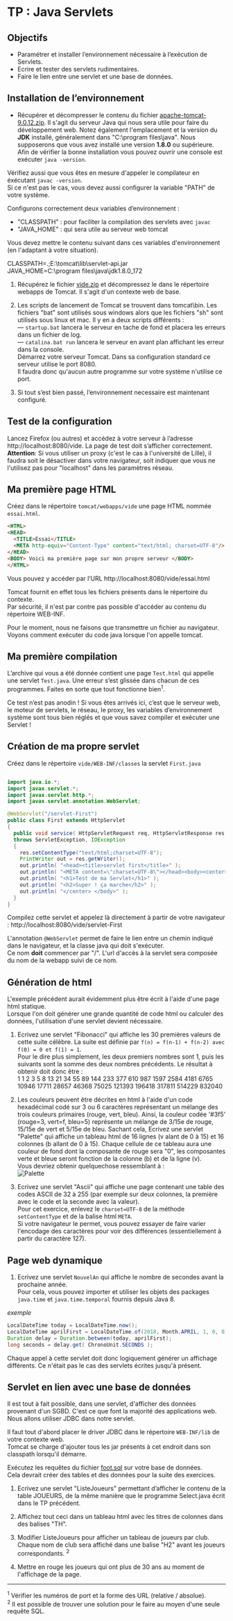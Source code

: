 # TP : Java Servlets

## Objectifs

- Paramétrer et installer l’environnement nécessaire à l’exécution de Servlets. 
- Ecrire et tester des servlets rudimentaires. 
- Faire le lien entre une servlet et une base de données.


## Installation de l’environnement

- Récupérer et décompresser le contenu du fichier [apache-tomcat-9.0.12.zip](http://wwwftp.ciril.fr/pub/apache/tomcat/tomcat-9/v9.0.12/bin/apache-tomcat-9.0.12.zip). Il s'agit du serveur Java qui nous sera utile pour faire du développement web.
Notez également l'emplacement et la version du __JDK__ installé, généralement dans "C:\program files\java\". Nous supposerons que vous avez installé une version __1.8.0__ ou supérieure.  
Afin de vérifier la bonne installation vous pouvez ouvrir une console est exécuter `java -version`.

Vérifiez aussi que vous êtes en mesure d'appeler le compilateur en éxécutant `javac -version`.  
Si ce n'est pas le cas, vous devez aussi configurer la variable "PATH" de votre système.

Configurons correctement deux variables d’environnement :  
- "CLASSPATH" : pour faciliter la compilation des servlets avec `javac`  
- "JAVA_HOME" : qui sera utile au serveur web tomcat

Vous devez mettre le contenu suivant dans ces variables d'environnement (en l'adaptant à votre situation).

CLASSPATH=.;E:\tomcat\lib\servlet-api.jar  
JAVA_HOME=C:\program files\java\jdk1.8.0_172

1. Récupérez le fichier [vide.zip](https://github.com/pmathieufr/dut_prog_web/raw/master/cours02/exercices/vide.zip) et décompressez le dans le répertoire webapps de Tomcat. Il s'agit d'un contexte web de base.  

1. Les scripts de lancement de Tomcat se trouvent dans tomcat\bin. Les fichiers "bat" sont utilisés sous windows alors que les fichiers "sh" sont utilisés sous linux et mac. Il y en a deux scripts différents :  
— `startup.bat` lancera le serveur en tache de fond et placera les erreurs dans un fichier de log.  
— `catalina.bat run` lancera le serveur en avant plan affichant les erreur dans la console.  
Démarrez votre serveur Tomcat. Dans sa configuration standard ce serveur utilise le port 8080.  
Il faudra donc qu'aucun autre programme sur votre système n'utilise ce port.  

1. Si tout s’est bien passé, l’environnement necessaire est maintenant configuré.

## Test de la configuration

Lancez Firefox (ou autres) et accédez à votre serveur à l’adresse http://localhost:8080/vide. La page de test doit s’afficher correctement.  
__Attention__: Si vous utiliser un proxy (c'est le cas à l'université de Lille), il faudra soit le désactiver dans votre navigateur, soit indiquer que vous ne l'utilisez pas pour "localhost" dans les paramètres réseau.


## Ma première page HTML

Créez dans le répertoire `tomcat/webapps/vide` une page HTML nommée `essai.html`.

```html
<HTML>
<HEAD>
  <TITLE>Essai</TITLE>
  <META http-equiv="Content-Type" content="text/html; charset=UTF-8"/>
</HEAD>
<BODY> Voici ma première page sur mon propre serveur </BODY>
</HTML>
```

Vous pouvez y accéder par l’URL http://localhost:8080/vide/essai.html

Tomcat fournit en effet tous les fichiers présents dans le répertoire du contexte.  
Par sécurité, il n'est par contre pas possible d'accéder au contenu du répertoire WEB-INF.

Pour le moment, nous ne faisons que transmettre un fichier au navigateur.  
Voyons comment exécuter du code java lorsque l'on appelle tomcat.

## Ma première compilation

L’archive qui vous a été donnée contient une page `Test.html` qui appelle une servlet `Test.java`. Une erreur s’est glissée dans chacun de ces programmes. Faites en sorte que tout fonctionne bien<sup>1</sup>.

Ce test n’est pas anodin ! Si vous êtes arrivés ici, c’est que le serveur web, le moteur de servlets, le réseau, le proxy, les variables d’environnement système sont tous bien réglés et que vous savez compiler et exécuter une Servlet !


## Création de ma propre servlet

Créez dans le répertoire `vide/WEB-INF/classes` la servlet `First.java`

```java

import java.io.*;
import javax.servlet.*;
import javax.servlet.http.*;
import javax.servlet.annotation.WebServlet;

@WebServlet("/servlet-First")
public class First extends HttpServlet
{
  public void service( HttpServletRequest req, HttpServletResponse res )
  throws ServletException, IOException
  {
    res.setContentType("text/html;charset=UTF-8");
    PrintWriter out = res.getWriter();
    out.println( "<head><title>servlet first</title>" );
    out.println( "<META content=\"charset=UTF-8\"></head><body><center>" );
    out.println( "<h1>Test de ma Servlet</h1>" );
    out.println( "<h2>Super ! ça marche</h2>" );
    out.println( "</center> </body>" );
  }
}
```

Compilez cette servlet et appelez là directement à partir de votre navigateur : http://localhost:8080/vide/servlet-First

L'annotation `@WebServlet` permet de faire le lien entre un chemin indiqué dans le navigateur, et la classe java qui doit s'exécuter.  
Ce nom __doit__ commencer par "/". L'url d'accès à la servlet sera composée du nom de la webapp suivi de ce nom.



## Génération de html


L'exemple précédent aurait évidemment plus être écrit à l'aide d'une page html statique.  
Lorsque l'on doit générer une grande quantité de code html ou calculer des données, l'utilisation d'une servlet devient nécessaire.  

1. Ecrivez une servlet "Fibonacci" qui affiche les 30 premières valeurs de cette suite célèbre. La suite est définie par `f(n) = f(n-1) + f(n-2) avec f(0) = 0 et f(1) = 1`.  
Pour le dire plus simplement, les deux premiers nombres sont 1, puis les suivants sont la somme des deux nombres précédents. Le résultat à obtenir doit donc être :  
1 1 2 3 5 8 13 21 34 55 89 144 233 377 610 987 1597 2584 4181 6765 10946 17711 28657 46368 75025 121393 196418 317811 514229 832040  

1. Les couleurs peuvent être décrites en html à l'aide d'un code hexadécimal codé sur 3 ou 6 caractères représentant un mélange des trois couleurs primaires (rouge, vert, bleu). Ainsi, la couleur codée '#3f5' (rouge=3, vert=f, bleu=5) représente un mélange de 3/15e de rouge, 15/15e de vert et 5/15e de bleu. Sachant cela, Ecrivez une servlet "Palette" qui affiche un tableau html de 16 lignes (v alant de 0 à 15) et 16 colonnes (b allant de 0 à 15). Chaque cellule de ce tableau aura une couleur de fond dont la composante de rouge sera "0", les composantes verte et bleue seront fonction de la colonne (b) et de la ligne (v).  
Vous devriez obtenir quelquechose ressemblant à :  
![Palette](img/Palette.png)  

1. Ecrivez une servlet "Ascii" qui affiche une page contenant une table des codes ASCII de 32 à 255 (par exemple sur deux colonnes, la première avec le code et la seconde avec la valeur).  
Pour cet exercice, enlevez le `charset=UTF-8` de la méthode `setContentType` et de la balise html `META`.  
Si votre navigateur le permet, vous pouvez essayer de faire varier l'encodage des caractères pour voir des différences (essentiellement à partir du caractère 127).


## Page web dynamique


1. Ecrivez une servlet `NouvelAn` qui affiche le nombre de secondes avant la prochaine année.  
Pour cela, vous pouvez importer et utiliser les objets des packages `java.time` et `java.time.temporal` fournis depuis Java 8.  

_exemple_

```java
LocalDateTime today = LocalDateTime.now();
LocalDateTime aprilFirst = LocalDateTime.of(2018, Month.APRIL, 1, 0, 0);
Duration delay = Duration.between(today, aprilFirst);
long seconds = delay.get( ChronoUnit.SECONDS );
```

Chaque appel à cette servlet doit donc logiquement générer un affichage différents. Ce n'était pas le cas des servlets écrites jusqu'à présent.


## Servlet en lien avec une base de données

Il est tout à fait possible, dans une servlet, d'afficher des données provenant d'un SGBD. C'est ce que font la majorité des applications web. Nous allons utiliser JDBC dans notre servlet.

Il faut tout d'abord placer le driver JDBC dans le répertoire `WEB-INF/lib` de votre contexte web.  
Tomcat se charge d'ajouter tous les jar présents à cet endroit dans son classpath lorsqu'il démarre.  

Exécutez les requêtes du fichier [foot.sql](https://github.com/pmathieufr/dut_prog_web/raw/master/cours02/exercices/foot.sql) sur votre base de données.  
Cela devrait créer des tables et des données pour la suite des exercices.


1. Ecrivez une servlet "ListeJoueurs" permettant d’afficher le contenu de la table JOUEURS, de la même manière que le programme Select.java écrit dans le TP précédent.  

1. Affichez tout ceci dans un tableau html avec les titres de colonnes dans des balises "TH".   

1. Modifier ListeJoueurs pour afficher un tableau de joueurs par club. Chaque nom de club sera affiché dans une balise "H2" avant les joueurs correspondants. <sup>2</sup> 

1. Mettre en rouge les joueurs qui ont plus de 30 ans au moment de l'affichage de la page.


---

<sup>1</sup> Vérifier les numéros de port et la forme des URL (relative / absolue).  
<sup>2</sup> Il est possible de trouver une solution pour le faire au moyen d'une seule requête SQL.   

